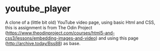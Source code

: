 # youtube_player
A clone of a (little bit old) YouTube video page, using basic Html and CSS, this is assignment is from The Odin Project (https://www.theodinproject.com/courses/html5-and-css3/lessons/embedding-images-and-video) and using this page (http://archive.today/Bss88) as base.
